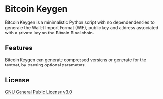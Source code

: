 # Bitcoin Keygen

Bitcoin Keygen is a minimalistic Python script with no dependendencies to generate the Wallet Import Format (WIF), public key and address associated with a private key on the Bitcoin Blockchain.

## Features

Bitcoin Keygen can generate compressed versions or generate for the testnet, by passing optional parameters.

## License

[GNU General Public License v3.0](LICENSE)

